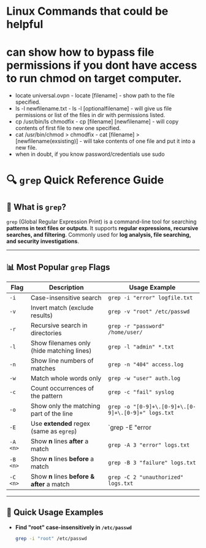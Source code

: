 # Linux Commands that could be helpful

# can show how to bypass file permissions if you dont have access to run chmod on target computer.
- locate universal.ovpn  - locate [filename] - show path to the file specified.
- ls -l newfilename.txt -  ls -l [optionalfilename] - will give us file permissions or list of the files in dir with permissions listed.
- cp /usr/bin/ls chmodfix - cp [filename] [newfilename] - will copy contents of first file to new one specified.
- cat /usr/bin/chmod > chmodfix - cat [filename] > [newfilename(exsisting)] - will take contents of one file and put it into a new file.
- when in doubt, if you know password/credentials use sudo

# 🔍 `grep` Quick Reference Guide  

## 📌 What is `grep`?  
`grep` (Global Regular Expression Print) is a command-line tool for searching **patterns in text files or outputs**. It supports **regular expressions, recursive searches, and filtering**. Commonly used for **log analysis, file searching, and security investigations**.

---

## 📊 Most Popular `grep` Flags  

| Flag        | Description | Usage Example |
|------------|-------------|--------------|
| `-i`       | Case-insensitive search | `grep -i "error" logfile.txt` |
| `-v`       | Invert match (exclude results) | `grep -v "root" /etc/passwd` |
| `-r`       | Recursive search in directories | `grep -r "password" /home/user/` |
| `-l`       | Show filenames only (hide matching lines) | `grep -l "admin" *.txt` |
| `-n`       | Show line numbers of matches | `grep -n "404" access.log` |
| `-w`       | Match whole words only | `grep -w "user" auth.log` |
| `-c`       | Count occurrences of the pattern | `grep -c "fail" syslog` |
| `-o`       | Show only the matching part of the line | `grep -o "[0-9]+\.[0-9]+\.[0-9]+\.[0-9]+" logs.txt` |
| `-E`       | Use **extended** regex (same as `egrep`) | `grep -E "error|fail|warning" syslog` |
| `-A <n>`   | Show **n** lines **after** a match | `grep -A 3 "error" logs.txt` |
| `-B <n>`   | Show **n** lines **before** a match | `grep -B 3 "failure" logs.txt` |
| `-C <n>`   | Show **n** lines **before & after** a match | `grep -C 2 "unauthorized" logs.txt` |

---

## 🚀 Quick Usage Examples  

- **Find "root" case-insensitively in `/etc/passwd`**  
  ```bash
  grep -i "root" /etc/passwd



